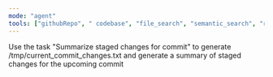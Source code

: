 ```yaml
---
mode: "agent"
tools: ["githubRepo", " codebase", "file_search", "semantic_search", "read_file", "insert_edit_into_file", "create_file"]
---
```

Use the task "Summarize staged changes for commit" to generate /tmp/current_commit_changes.txt and generate a summary of staged changes for the upcoming commit
